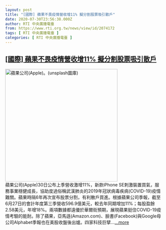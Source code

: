 ```yaml
---
layout: post
title: "[國際] 蘋果不畏疫情營收增11% 擬分割股票吸引散戶"
date: 2020-07-30T23:56:38.000Z
author: RTI 中央廣播電臺
from: https://www.rti.org.tw/news/view/id/2074172
tags: [ RTI 中央廣播電臺 ]
categories: [ RTI 中央廣播電臺 ]
---
```

<!--1596153398000-->
[[國際] 蘋果不畏疫情營收增11% 擬分割股票吸引散戶](https://www.rti.org.tw/news/view/id/2074172)
------

<div>
<img src="https://static.rti.org.tw/assets/thumbnails/2020/02/13/2429e407ac57ed90b5c5badeea6f8f81.jpg" width="360" alt="蘋果公司(Apple)。(unsplash圖庫)" title="蘋果公司(Apple)。(unsplash圖庫)"><br>蘋果公司(Apple)30日公布上季營收激增11%，新款iPhone SE刺激裝置買氣，服務事業穩健成長，協助度過俗稱武漢肺炎的2019年冠狀病毒疾病(COVID-19)疫情難關。蘋果時隔6年再次宣布股票分割，有利散戶買進。根據蘋果公司季報，截至6月27日的會計年度第三季營收596.9億美元，較去年同期增加11%；每股盈餘2.58美元，年增18%。兩項數據都遠優於華爾街預期，展現蘋果挺住COVID-19疫情考驗的能耐。除了蘋果，亞馬遜(Amazon.com)、臉書(Facebook)與Google母公司Alphabet季報也在美股收盤後出爐。四家科技巨擘...<a target="_blank" href="https://www.rti.org.tw/news/view/id/2074172">...more</a>
</div>
